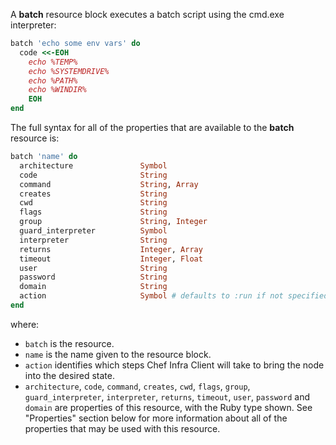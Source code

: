 A **batch** resource block executes a batch script using the cmd.exe
interpreter:

``` ruby
batch 'echo some env vars' do
  code <<-EOH
    echo %TEMP%
    echo %SYSTEMDRIVE%
    echo %PATH%
    echo %WINDIR%
    EOH
end
```

The full syntax for all of the properties that are available to the
**batch** resource is:

``` ruby
batch 'name' do
  architecture               Symbol
  code                       String
  command                    String, Array
  creates                    String
  cwd                        String
  flags                      String
  group                      String, Integer
  guard_interpreter          Symbol
  interpreter                String
  returns                    Integer, Array
  timeout                    Integer, Float
  user                       String
  password                   String
  domain                     String
  action                     Symbol # defaults to :run if not specified
end
```

where:

-   `batch` is the resource.
-   `name` is the name given to the resource block.
-   `action` identifies which steps Chef Infra Client will take to bring
    the node into the desired state.
-   `architecture`, `code`, `command`, `creates`, `cwd`, `flags`,
    `group`, `guard_interpreter`, `interpreter`, `returns`, `timeout`,
    `user`, `password` and `domain` are properties of this resource,
    with the Ruby type shown. See "Properties" section below for more
    information about all of the properties that may be used with this
    resource.